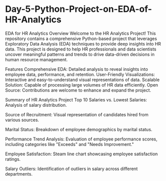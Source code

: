 # Day-5-Python-Project-on-EDA-of-HR-Analytics
EDA for HR Analytics
Overview
Welcome to the HR Analytics Project! This repository contains a comprehensive Python-based project that leverages Exploratory Data Analysis (EDA) techniques to provide deep insights into HR data. This project is designed to help HR professionals and data scientists uncover meaningful patterns and trends to drive data-driven decisions in human resource management.

Features
Comprehensive EDA: Detailed analysis to reveal insights into employee data, performance, and retention.
User-Friendly Visualizations: Interactive and easy-to-understand visual representations of data.
Scalable Solution: Capable of processing large volumes of HR data efficiently.
Open Source: Contributions are welcome to enhance and expand the project.

Summary of HR Analytics Project
Top 10 Salaries vs. Lowest Salaries: Analysis of salary distribution.

Source of Recruitment: Visual representation of candidates hired from various sources.

Marital Status: Breakdown of employee demographics by marital status.

Performance Trend Analysis: Evaluation of employee performance scores, including categories like "Exceeds" and "Needs Improvement."

Employee Satisfaction: Steam line chart showcasing employee satisfaction ratings.

Salary Outliers: Identification of outliers in salary across different departments.
